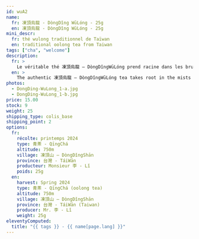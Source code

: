 ```yaml
---
id: wuA2
name:
  fr: 凍頂烏龍 - DòngDǐng WūLóng - 25g
  en: 凍頂烏龍 - DòngDǐng WūLóng - 25g
mini_descr:
  fr: thé wulong traditionnel de Taïwan
  en: traditional oolong tea from Taiwan
tags: ["cha", "welcome"]
description:
  fr: >
    Le véritable thé 凍頂烏龍 – DòngDǐngWūLóng prend racine dans les brumes et les vents des montagnes de 鹿谷 – LùGǔ, à 南投 – NánTóu, 臺灣 – TáiWān. Issu du jardin de la famille 李 – Lǐ, ce 正統凍頂烏龍 – DòngDǐngWūLóng authentique incarne quatre générations de dévouement<!--more-->  et de savoir-faire. Le thé naît d'une infusion limpide couleur miel, imprégnée d'un léger parfum de torréfaction. En bouche, la douceur fruitée glisse parfois vers des notes florales, laissant une empreinte profonde et sereine. Comme le dit M. 李 – Lǐ : « Le thé est mon maître. Quand on le fait bien, il parle pour nous. »
  en: >
    The authentic 凍頂烏龍 – DòngDǐngWūLóng tea takes root in the mists and winds of the mountains of 鹿谷 – LùGǔ, in 南投 – NánTóu, 臺灣 – TáiWān. Grown in the garden of the 李 – Lǐ family, this 正統凍頂烏龍 – DòngDǐngWūLóng embodies four generations of dedication<!--more-->  and craftsmanship. The tea reveals a clear, honey-colored liquor, delicately infused with a light roast aroma. On the palate, fruity sweetness gently shifts towards floral notes, leaving a deep and serene impression. As Mr. 李 – Lǐ says: "Tea is my master. When we craft it well, it speaks for us."
photos:
  - DongDing-WuLong_1-a.jpg
  - DongDing-WuLong_1-b.jpg
price: 15.00
stock: 9
weight: 25
shipping_type: colis_base
shipping_point: 2
options:
  fr:
    récolte: printemps 2024
    type: 青茶 - QīngChá
    altitude: 750m
    village: 凍頂山 – DòngDǐngShān
    province: 台灣 - TáiWān
    producteur: Monsieur 李 - Lǐ
    poids: 25g
  en:
    harvest: Spring 2024
    type: 青茶 - QīngChá (oolong tea)
    altitude: 750m
    village: 凍頂山 – DòngDǐngShān
    province: 台灣 - TáiWān (Taiwan)
    producer: Mr. 李 - Lǐ
    weight: 25g
eleventyComputed:
  title: "{{ tags }} - {{ name[page.lang] }}"
---
```

